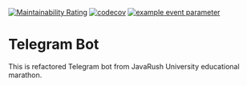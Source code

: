 [![Maintainability Rating](https://sonarcloud.io/api/project_badges/measure?project=iselo_jru-telegrambot&metric=sqale_rating)](https://sonarcloud.io/summary/new_code?id=iselo_jru-telegrambot)
[![codecov](https://codecov.io/gh/iselo/jru-telegrambot/graph/badge.svg?token=mjEy3kN2hD)](https://codecov.io/gh/iselo/jru-telegrambot)
[![example event parameter](https://github.com/iselo/jru-telegrambot/actions/workflows/maven.yml/badge.svg)](https://github.com/iselo/jru-telegrambot/actions)

# Telegram Bot 

This is refactored Telegram bot from JavaRush University educational marathon.
